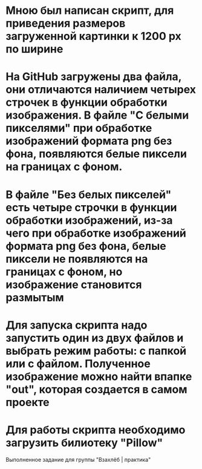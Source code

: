 # Мною был написан скрипт, для приведения размеров загруженной картинки к 1200 px по ширине
# На GitHub загружены два файла, они отличаются наличием четырех строчек в функции обработки изображения. В файле "С белыми пикселями" при обработке изображений формата png без фона, появляются белые пиксели на границах с фоном.
# В файле "Без белых пикселей" есть четыре строчки в функции обработки изображений, из-за чего при обработке изображений формата png без фона, белые пиксели не появляются на границах с фоном, но изображение становится размытым
# Для запуска скрипта надо запустить один из двух файлов и выбрать режим работы: с папкой или с файлом. Полученное изображение можно найти впапке "out", которая создается в самом проекте
# Для работы скрипта необходимо загрузить билиотеку "Pillow"
Выполненное задание для группы "Взахлёб | практика"
